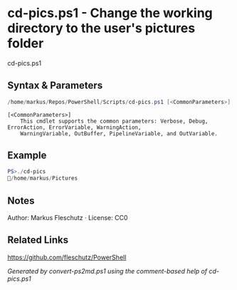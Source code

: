 # cd-pics.ps1 - Change the working directory to the user's pictures folder

cd-pics.ps1

## Syntax & Parameters
```powershell
/home/markus/Repos/PowerShell/Scripts/cd-pics.ps1 [<CommonParameters>]
```

```
[<CommonParameters>]
    This cmdlet supports the common parameters: Verbose, Debug, ErrorAction, ErrorVariable, WarningAction, 
    WarningVariable, OutBuffer, PipelineVariable, and OutVariable.
```

## Example
```powershell
PS>./cd-pics
📂/home/markus/Pictures
```


## Notes
Author: Markus Fleschutz · License: CC0

## Related Links
https://github.com/fleschutz/PowerShell

*Generated by convert-ps2md.ps1 using the comment-based help of cd-pics.ps1*
